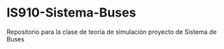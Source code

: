 # IS910-Sistema-Buses
Repositorio para la clase de teoría de simulación proyecto de Sistema de Buses
 
